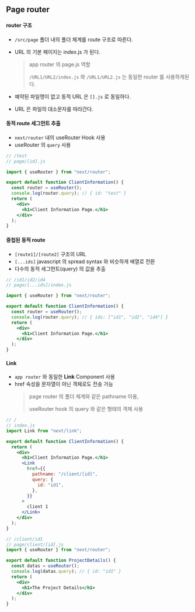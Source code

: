## Page router

#### router 구조

- `/src/page` 폴더 내의 폴더 체계를 route 구조로 따른다.
- URL 의 기본 페이지는 index.js 가 된다.

  > app router 의 page.js 역할
  >
  > `/URL1/URL2/index.js` 와 `/URL1/URL2.js` 는 동일한 router 를 사용하게된다.

- 예약된 파일명이 없고 동적 URL 은 `[].js` 로 동일하다.
- URL 은 파일의 대소문자를 따라간다.

#### 동적 route 세그먼트 추출

- `next/router` 내의 useRouter Hook 사용
- useRouter 의 `query` 사용

```jsx
// /test
// page/[id].js

import { useRouter } from "next/router";

export default function ClientInformation() {
  const router = useRouter();
  console.log(router.query); // { id: "test" }
  return (
    <div>
      <h1>Client Information Page.</h1>
    </div>
  );
}
```

#### 중첩된 동적 route

- `[route1]/[route2]` 구조의 URL
- `[...ids]` javascript 의 spread syntax 와 비슷하게 배열로 전환
- 다수의 동적 세그먼트(query) 의 값을 추출

```jsx
// /id1/id2/id4
// page/[...ids]/index.js

import { useRouter } from "next/router";

export default function ClientInformation() {
  const router = useRouter();
  console.log(router.query); // { ids: ["id1", "id2", "id4"] }
  return (
    <div>
      <h1>Client Information Page.</h1>
    </div>
  );
}
```

#### Link

- `app router` 와 동일한 **Link** Component 사용
- href 속성을 문자열이 아닌 객체로도 전송 가능
  > page router 의 폴더 체계와 같은 pathname 이용,
  >
  > useRouter hook 의 query 와 같은 형태의 객체 사용

```jsx
// /
// index.js
import Link from "next/link";

export default function ClientInformation() {
  return (
    <div>
      <h1>Client Information Page.</h1>
      <Link
        href={{
          pathname: "/client/[id]",
          query: {
            id: "id1",
          },
        }}
      >
        client 1
      </Link>
    </div>
  );
}

// /client/id1
// page/client/[id].js
import { useRouter } from "next/router";

export default function ProjectDetails() {
  const datas = useRouter();
  console.log(datas.query); // { id: "id1" }
  return (
    <div>
      <h1>The Project Details</h1>
    </div>
  );
}

```
